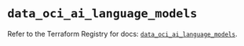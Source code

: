 # `data_oci_ai_language_models`

Refer to the Terraform Registry for docs: [`data_oci_ai_language_models`](https://registry.terraform.io/providers/oracle/oci/6.37.0/docs/data-sources/ai_language_models).
